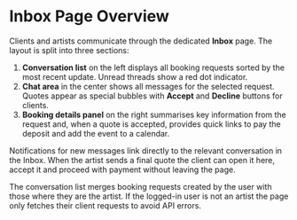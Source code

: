 # Inbox Page Overview

Clients and artists communicate through the dedicated **Inbox** page. The layout is split into three sections:

1. **Conversation list** on the left displays all booking requests sorted by the most recent update. Unread threads show a red dot indicator.
2. **Chat area** in the center shows all messages for the selected request. Quotes appear as special bubbles with **Accept** and **Decline** buttons for clients.
3. **Booking details panel** on the right summarises key information from the request and, when a quote is accepted, provides quick links to pay the deposit and add the event to a calendar.

Notifications for new messages link directly to the relevant conversation in the Inbox. When the artist sends a final quote the client can open it here, accept it and proceed with payment without leaving the page.

The conversation list merges booking requests created by the user with those where they are the artist. If the logged-in user is not an artist the page only fetches their client requests to avoid API errors.
